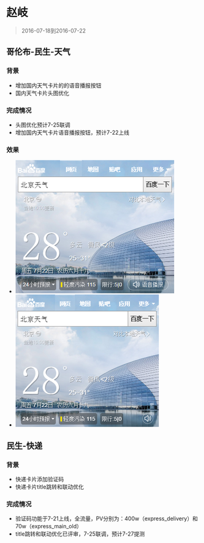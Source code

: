 # 赵岐

>2016-07-18到2016-07-22    

## 哥伦布-民生-天气

### 背景
* 增加国内天气卡片的的语音播报按钮
* 国内天气卡片头图优化

### 完成情况
* 头图优化预计7-25联调
* 增加国内天气卡片语音播报按钮，预计7-22上线

### 效果
* ![sg_weather_iphone6s](img/zhaoqi06/BaiduHi_2016-7-22_10-59-54.png)
* ![sg_weather_iphone6](img/zhaoqi06/BaiduHi_2016-7-22_11-1-58.png)



## 民生-快递
### 背景
* 快递卡片添加验证码
* 快递卡片title跳转和联动优化
### 完成情况
* 验证码功能于7-21上线，全流量，PV分别为：400w（express_delivery）和 70w（express_main_old）
* title跳转和联动优化已评审，7-25联调，预计7-27提测


